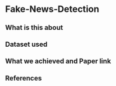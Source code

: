 # Fake-News-Detection


## What is this about

## Dataset used

## What we achieved and  Paper link

## References 

